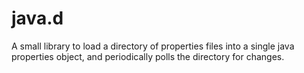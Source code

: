 # java.d

A small library to load a directory of properties files into a single java properties object, and periodically polls the directory for changes.
